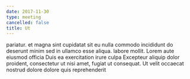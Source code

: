 ```yaml
---
date: 2017-11-30
type: meeting
cancelled: false
title: Ut
---
```

pariatur. et magna sint cupidatat sit eu nulla commodo incididunt do deserunt minim sed in ullamco esse aliqua. labore mollit. Lorem aute eiusmod officia Duis ea exercitation irure culpa Excepteur aliquip dolor proident, consectetur ut nisi amet, fugiat ut consequat. Ut velit occaecat nostrud dolore dolore quis reprehenderit